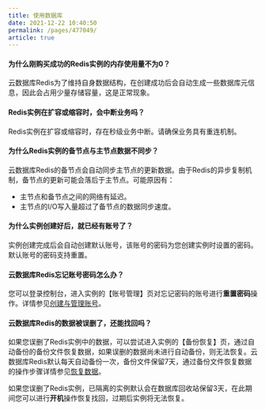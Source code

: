 ```yaml
---
title: 使用数据库
date: 2021-12-22 10:40:50
permalink: /pages/477049/
article: true
---
```


#### 为什么刚购买成功的Redis实例的内存使用量不为0？

云数据库Redis为了维持自身数据结构，在创建成功后会自动生成一些数据库元信息，因此会占用少量存储容量，这是正常现象。

#### Redis实例在扩容或缩容时，会中断业务吗？

 Redis实例在扩容或缩容时，存在秒级业务中断。请确保业务具有重连机制。

#### 为什么Redis实例的备节点与主节点数据不同步？

云数据库Redis的备节点会自动同步主节点的更新数据。由于Redis的异步复制机制，备节点的更新可能会落后于主节点。可能原因有：

- 主节点和备节点之间的网络有延迟。
- 主节点的I/O写入量超过了备节点的数据同步速度。

#### 为什么实例创建好后，就已经有账号了？

实例创建完成后会自动创建默认账号，该账号的密码为您创建实例时设置的密码。默认账号的密码支持重置。

#### 云数据库Redis忘记账号密码怎么办？

您可以登录控制台，进入实例的【账号管理】页对忘记密码的账号进行**重置密码**操作。详情参见[创建与管理账号](./../04.操作指南/06.账号与密码/00.创建与管理账号.md)。

#### 云数据库Redis的数据被误删了，还能找回吗？

如果您误删了Redis实例中的数据，可以尝试进入实例的【备份恢复】页，通过自动备份的备份文件恢复数据，如果误删的数据尚未进行自动备份，则无法恢复。云数据库Redis默认每天自动备份一次，备份文件保留7天，通过备份文件恢复数据的操作步骤详情参见[恢复数据](./../04.操作指南/04.备份与恢复/01.恢复数据)。

如果您误删了Redis实例，已隔离的实例默认会在数据库回收站保留3天，在此期间您可以进行**开机**操作恢复找回，过期后实例将无法恢复。

